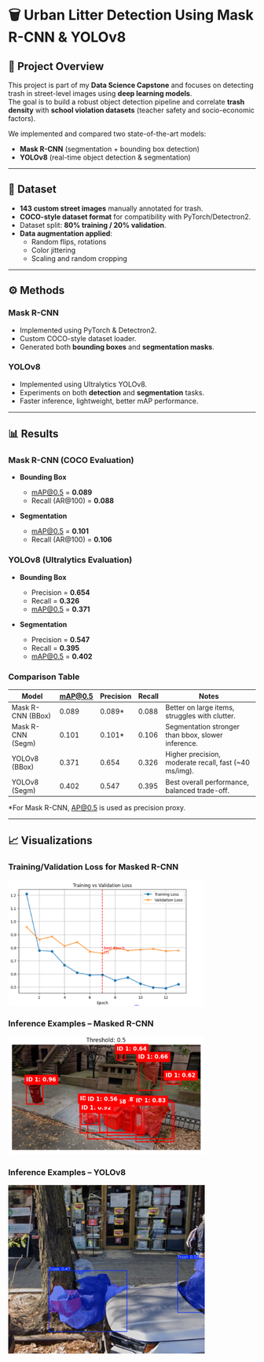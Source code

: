 # 🗑️ Urban Litter Detection Using Mask R-CNN & YOLOv8

## 📌 Project Overview
This project is part of my **Data Science Capstone** and focuses on detecting trash in street-level images using **deep learning models**.  
The goal is to build a robust object detection pipeline and correlate **trash density** with **school violation datasets** (teacher safety and socio-economic factors).

We implemented and compared two state-of-the-art models:
- **Mask R-CNN** (segmentation + bounding box detection)
- **YOLOv8** (real-time object detection & segmentation)

---

## 📂 Dataset
- **143 custom street images** manually annotated for trash.
- **COCO-style dataset format** for compatibility with PyTorch/Detectron2.
- Dataset split: **80% training / 20% validation**.
- **Data augmentation applied**:
  - Random flips, rotations
  - Color jittering
  - Scaling and random cropping

---

## ⚙️ Methods
### Mask R-CNN
- Implemented using PyTorch & Detectron2.
- Custom COCO-style dataset loader.
- Generated both **bounding boxes** and **segmentation masks**.

### YOLOv8
- Implemented using Ultralytics YOLOv8.
- Experiments on both **detection** and **segmentation** tasks.
- Faster inference, lightweight, better mAP performance.

---

## 📊 Results

### Mask R-CNN (COCO Evaluation)
- **Bounding Box**  
  - mAP@0.5 = **0.089**  
  - Recall (AR@100) = **0.088**

- **Segmentation**  
  - mAP@0.5 = **0.101**  
  - Recall (AR@100) = **0.106**

### YOLOv8 (Ultralytics Evaluation)
- **Bounding Box**  
  - Precision = **0.654**  
  - Recall = **0.326**  
  - mAP@0.5 = **0.371**

- **Segmentation**  
  - Precision = **0.547**  
  - Recall = **0.395**  
  - mAP@0.5 = **0.402**

### Comparison Table

| Model                | mAP@0.5 | Precision | Recall | Notes |
|----------------------|---------|-----------|--------|-------|
| Mask R-CNN (BBox)    | 0.089   | 0.089*    | 0.088  | Better on large items, struggles with clutter. |
| Mask R-CNN (Segm)    | 0.101   | 0.101*    | 0.106  | Segmentation stronger than bbox, slower inference. |
| YOLOv8 (BBox)        | 0.371   | 0.654     | 0.326  | Higher precision, moderate recall, fast (~40 ms/img). |
| YOLOv8 (Segm)        | 0.402   | 0.547     | 0.395  | Best overall performance, balanced trade-off. |

\*For Mask R-CNN, AP@0.5 is used as precision proxy.

---


  

## 📈 Visualizations

### Training/Validation Loss for Masked R-CNN
<img src="images/Train_Validation_masked_rcnn.png" width="400"/>

### Inference Examples – Masked R-CNN
<img src="images/Masked_rcnn1.png" width="400"/>

### Inference Examples – YOLOv8
<img src="predicted_images_yolov8/527be217-trash10.jpg" width="400"/>





